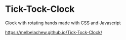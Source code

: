 # Tick-Tock-Clock
Clock with rotating hands made with CSS and Javascript 

https://melbelachew.github.io/Tick-Tock-Clock/
